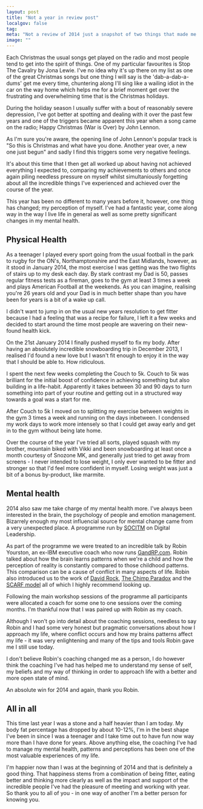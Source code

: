 ```yaml
---
layout: post
title: "Not a year in review post"
localgov: false
tag:
meta: "Not a review of 2014 just a snapshot of two things that made me a happier person"
image: ""
---
```


Each Christmas the usual songs get played on the radio and most people tend to get into the spirit of things. One of my particular favourites is Stop The Cavalry by Jona Lewie. I've no idea why it's up there on my list as one of the great Christmas songs but one thing I will say is the 'dab-a-dab-a-dums' get me every time, chuntering along I'll sing like a wailing idiot in the car on the way home which helps me for a brief moment get over the frustrating and overwhelming time that is the Christmas holidays.

During the holiday season I usually suffer with a bout of reasonably severe depression, I've got better at spotting and dealing with it over the past few years and one of the triggers became apparent this year when a song came on the radio; Happy Christmas (War is Over) by John Lennon. 

As I'm sure you're aware, the opening line of John Lennon's popular track is "So this is Christmas and what have you done. Another year over, a new one just begun" and sadly I find this triggers some very negative feelings. 

It's about this time that I then get all worked up about having not achieved everything I expected to, comparing my achievements to others and once again piling needless pressure on myself whilst simultaniously forgetting about all the incredible things I've experienced and achieved over the course of the year.

This year has been no different to many years before it, however, one thing has changed; my perception of myself. I've had a fantastic year, come along way in the way I live life in general as well as some pretty significant changes in my mental health.

## Physical Health

As a teenager I played every sport going from the usual football in the park to rugby for the ON's, Northamptonshire and the East Midlands, however, as it stood in January 2014, the most exercise I was getting was the two flights of stairs up to my desk each day. By stark contrast my Dad is 50, passes regular fitness tests as a fireman, goes to the gym at least 3 times a week and plays American Football at the weekends. As you can imagine, realising you're 26 years old and your Dad is in much better shape than you have been for years is a bit of a wake up call.

I didn't want to jump in on the usual new years resolution to get fitter because I had a feeling that was a recipe for failure, I left it a few weeks and decided to start around the time most people are wavering on their new-found health kick.

On the 21st January 2014 I finally pushed myself to fix my body. After having an absolutely incredible snowboarding trip in December 2013, I realised I'd found a new love but I wasn't fit enough to enjoy it in the way that I should be able to. How ridiculous.

I spent the next few weeks completing the Couch to 5k. Couch to 5k was brilliant for the initial boost of confidence in achieving something but also building in a life-habit. Apparently it takes between 30 and 90 days to turn something into part of your routine and getting out in a structured way towards a goal was a start for me.

After Couch to 5k I moved on to splitting my exercise between weights in the gym 3 times a week and running on the days inbetween. I condensed my work days to work more intensely so that I could get away early and get in to the gym without being late home.

Over the course of the year I've tried all sorts, played squash with my brother, mountain biked with Vikki and been snowboarding at least once a month courtesy of Snozone MK, and generally just tried to get away from screens - I never intended to lose weight, I only ever wanted to be fitter and stronger so that I'd feel more confident in myself. Losing weight was just a bit of a bonus by-product, like marmite.

## Mental health

2014 also saw me take charge of my mental health more. I've always been interested in the brain, the psychology of people and emotion management. Bizarrely enough my most influencial source for mental change came from a very unexpected place. A programme run by [SOCITM](http://www.socitm.net) on Digital Leadership.

As part of the programme we were treated to an incredible talk by Robin Yourston, an ex-IBM executive coach who now runs [GandRP.com](http://gandrp.com/). Robin talked about how the brain learns patterns when we're a child and how the perception of reality is constantly compared to those childhood patterns. This comparison can be a cause of conflict in many aspects of life. Robin also introduced us to the work of [David Rock](http://www.davidrock.net), [The Chimp Paradox](http://www.amazon.co.uk/dp/009193558X/ref=cm_sw_r_tw_dp_eJSPub0SYXTN5) and the [SCARF model](http://www.your-brain-at-work.com/files/NLJ_SCARFUS.pdf) all of which I highly recommend looking up.

Following the main workshop sessions of the programme all participants were allocated a coach for some one to one sessions over the coming months. I'm thankful now that I was paired up with Robin as my coach.

Although I won't go into detail about the coaching sessions, needless to say Robin and I had some very honest but pragmatic conversations about how I approach my life, where conflict occurs and how my brains patterns affect my life - it was very enlightening and many of the tips and tools Robin gave me I still use today.

I don't believe Robin's coaching changed me as a person, I do however think the coaching I've had has helped me to understand my sense of self, my beliefs and my way of thinking in order to approach life with a better and more open state of mind.

An absolute win for 2014 and again, thank you Robin.

## All in all

This time last year I was a stone and a half heavier than I am today. My body fat percentage has dropped by about 10-12%, I'm in the best shape I've been in since I was a teenager and I take time out to have fun now way more than I have done for years. Above anything else, the coaching I've had to manage my mental health, patterns and perceptions has been one of the most valuable experiences of my life.

I'm happier now than I was at the beginning of 2014 and that is definitely a good thing. That happiness stems from a combination of being fitter, eating better and thinking more clearly as well as the impact and support of the incredible people I've had the pleasure of meeting and working with year. So thank you to all of you - in one way of another I'm a better person for knowing you.

